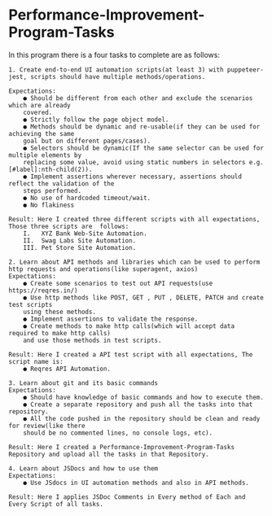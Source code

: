# Performance-Improvement-Program-Tasks

In this program there is a four tasks to complete are as follows:
    
    1. Create end-to-end UI automation scripts(at least 3) with puppeteer-jest, scripts should have multiple methods/operations.

    Expectations:
        ● Should be different from each other and exclude the scenarios which are already
        covered.
        ● Strictly follow the page object model.
        ● Methods should be dynamic and re-usable(if they can be used for achieving the same
        goal but on different pages/cases).
        ● Selectors should be dynamic(If the same selector can be used for multiple elements by
        replacing some value, avoid using static numbers in selectors e.g. [#label]:nth-child(2)).
        ● Implement assertions wherever necessary, assertions should reflect the validation of the
        steps performed.
        ● No use of hardcoded timeout/wait.
        ● No flakiness

    Result: Here I created three different scripts with all expectations, Those three scripts are  follows:
        I.   XYZ Bank Web-Site Automation.
        II.  Swag Labs Site Automation.
        III. Pet Store Site Automation.

    2. Learn about API methods and libraries which can be used to perform http requests and operations(like superagent, axios)
    Expectations:
        ● Create some scenarios to test out API requests(use https://reqres.in/)
        ● Use http methods like POST, GET , PUT , DELETE, PATCH and create test scripts
        using these methods.
        ● Implement assertions to validate the response.
        ● Create methods to make http calls(which will accept data required to make http calls)
        and use those methods in test scripts.

    Result: Here I created a API test script with all expectations, The script name is:
        ● Reqres API Automation.

    3. Learn about git and its basic commands
    Expectations:
        ● Should have knowledge of basic commands and how to execute them.
        ● Create a separate repository and push all the tasks into that repository.
        ● All the code pushed in the repository should be clean and ready for review(like there
        should be no commented lines, no console logs, etc).
    
    Result: Here I created a Performance-Improvement-Program-Tasks Repository and upload all the tasks in that Repository.

    4. Learn about JSDocs and how to use them
    Expectations:
        ● Use JSdocs in UI automation methods and also in API methods.

    Result: Here I applies JSDoc Comments in Every method of Each and Every Script of all tasks.